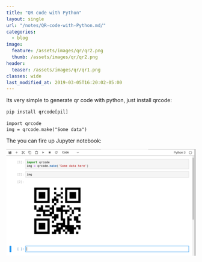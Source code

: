 ```yaml
---
title: "QR code with Python"
layout: single
url: "/notes/QR-code-with-Python.md/"
categories:
  - blog
image:
  feature: /assets/images/qr/qr2.png
  thumb: /assets/images/qr/qr2.png
header:
  teaser: /assets/images/qr/qr1.png
classes: wide
last_modified_at: 2019-03-05T16:20:02-05:00
---
```


Its very simple to generate qr code with python, just install qrcode:
~~~python
pip install qrcode[pil]
~~~

~~~jupyter
import qrcode
img = qrcode.make("Some data")
~~~


The you can fire up Jupyter notebook:

[![small image](/assets/images/qr/qr1.png)](/assets/images/qr/qr1.png)


